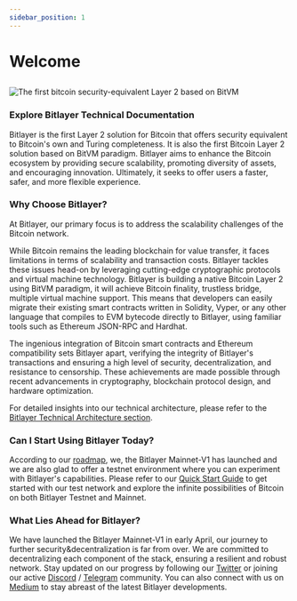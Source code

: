 ```yaml
---
sidebar_position: 1
---
```


# Welcome
##   

![The first bitcoin security-equivalent Layer 2 based on BitVM](/img/Introduction/FA_Bitlayer-Logo-horizontal.png)

### Explore Bitlayer Technical Documentation

Bitlayer is the first Layer 2 solution for Bitcoin that offers security equivalent to Bitcoin's own and Turing completeness. It is also the first Bitcoin Layer 2 solution based on BitVM paradigm. Bitlayer aims to enhance the Bitcoin ecosystem by providing secure scalability, promoting diversity of assets, and encouraging innovation. Ultimately, it seeks to offer users a faster, safer, and more flexible experience.

### Why Choose Bitlayer?

At Bitlayer, our primary focus is to address the scalability challenges of the Bitcoin network.

While Bitcoin remains the leading blockchain for value transfer, it faces limitations in terms of scalability and transaction costs. Bitlayer tackles these issues head-on by leveraging cutting-edge cryptographic protocols and virtual machine technology. Bitlayer is building a native Bitcoin Layer 2 using BitVM paradigm, it will achieve Bitcoin finality, trustless bridge, multiple virtual machine support. This means that developers can easily migrate their existing smart contracts written in Solidity, Vyper, or any other language that compiles to EVM bytecode directly to Bitlayer, using familiar tools such as Ethereum JSON-RPC and Hardhat.

The ingenious integration of Bitcoin smart contracts and Ethereum compatibility sets Bitlayer apart, verifying the integrity of Bitlayer's transactions and ensuring a high level of security, decentralization, and resistance to censorship. These achievements are made possible through recent advancements in cryptography, blockchain protocol design, and hardware optimization.

For detailed insights into our technical architecture, please refer to the [Bitlayer Technical Architecture section](/docs/Introduction/technicalarchitecture).

### Can I Start Using Bitlayer Today?

According to our [roadmap](/docs/Introduction/Roadmap.md), we, the Bitlayer Mainnet-V1 has launched and we are also glad to offer a testnet environment where you can experiment with Bitlayer's capabilities. Please refer to our [Quick Start Guide](/docs/Build/QuickStart) to get started with our test network and explore the infinite possibilities of Bitcoin on both Bitlayer Testnet and Mainnet.

### What Lies Ahead for Bitlayer?
We have launched the Bitlayer Mainnet-V1 in early April, our journey to further security&decentralization is far from over. We are committed to decentralizing each component of the stack, ensuring a resilient and robust network. Stay updated on our progress by following our [Twitter](https://twitter.com/BitLayerLabs) or joining our active [Discord](https://discord.com/invite/GGSjNyD8nj) / [Telegram](https://t.me/bitlayerofficial) community. You can also connect with us on [Medium](https://medium.com/@Bitlayer) to stay abreast of the latest Bitlayer developments.